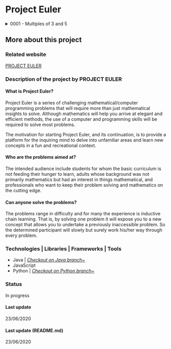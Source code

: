# Project Euler

<details markdown="block">
<summary>0001 - Multiples of 3 and 5</summary>

## Multiples of 3 and 5
If we list all the natural numbers below 10 that are multiples of 3 or 5, we get 3, 5, 6 and 9. The sum of these multiples is 23.  
Find the sum of all the multiples of 3 or 5 below 1000.

</details>

## More about this project

### Related website
[PROJECT EULER](https://projecteuler.net/)

### Description of the project by PROJECT EULER

#### What is Project Euler?

Project Euler is a series of challenging mathematical/computer programming problems that will require more than just mathematical insights to solve. Although mathematics will help you arrive at elegant and efficient methods, the use of a computer and programming skills will be required to solve most problems.

The motivation for starting Project Euler, and its continuation, is to provide a platform for the inquiring mind to delve into unfamiliar areas and learn new concepts in a fun and recreational context.

#### Who are the problems aimed at?

The intended audience include students for whom the basic curriculum is not feeding their hunger to learn, adults whose background was not primarily mathematics but had an interest in things mathematical, and professionals who want to keep their problem solving and mathematics on the cutting edge.

#### Can anyone solve the problems?

The problems range in difficulty and for many the experience is inductive chain learning. That is, by solving one problem it will expose you to a new concept that allows you to undertake a previously inaccessible problem. So the determined participant will slowly but surely work his/her way through every problem.

### Technologies | Libraries | Frameworks | Tools  
- Java | [*Checkout on Java branch~*](https://github.com/Dyrits/PROJECT-EULER/tree/Java)
- JavaScript
- Python | [*Checkout on Python branch~*](https://github.com/Dyrits/PROJECT-EULER/tree/Python)

### Status
In progress

#### Last update
23/06/2020

#### Last update (README.md)
23/06/2020